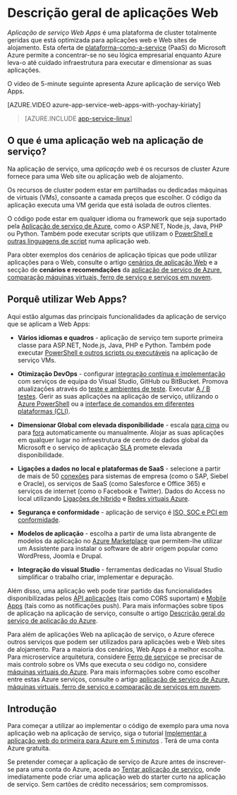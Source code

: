 <properties
    pageTitle="Descrição geral de aplicações Web | Microsoft Azure"
    description="Saiba como a aplicação de serviço de Azure ajuda-o a desenvolver e aplicações web do anfitrião"
    services="app-service\web"
    documentationCenter=""
    authors="cephalin"
    manager="erikre"
    editor=""/>

<tags
    ms.service="app-service-web"
    ms.workload="web"
    ms.tgt_pltfrm="na"
    ms.devlang="na"
    ms.topic="get-started-article"
    ms.date="10/28/2016"
    ms.author="cephalin"/>

# <a name="web-apps-overview"></a>Descrição geral de aplicações Web

*Aplicação de serviço Web Apps* é uma plataforma de cluster totalmente geridas que está optimizada para aplicações web e Web sites de alojamento. Esta oferta de [plataforma-como-a-service](https://en.wikipedia.org/wiki/Platform_as_a_service) (PaaS) do Microsoft Azure permite a concentrar-se no seu lógica empresarial enquanto Azure leva-o até cuidado infraestrutura para executar e dimensionar as suas aplicações.

O vídeo de 5-minute seguinte apresenta Azure aplicação de serviço Web Apps.

[AZURE.VIDEO azure-app-service-web-apps-with-yochay-kiriaty]

>[AZURE.INCLUDE [app-service-linux](../../includes/app-service-linux.md)]

## <a name="what-is-a-web-app-in-app-service"></a>O que é uma aplicação web na aplicação de serviço?

Na aplicação de serviço, uma *aplicação web* é os recursos de cluster Azure fornece para uma Web site ou aplicação web de alojamento.  

Os recursos de cluster podem estar em partilhadas ou dedicadas máquinas de virtuais (VMs), consoante a camada preços que escolher. O código da aplicação executa uma VM gerida que está isolada de outros clientes.

O código pode estar em qualquer idioma ou framework que seja suportado pela [Aplicação de serviço de Azure](../app-service/app-service-value-prop-what-is.md), como o ASP.NET, Node.js, Java, PHP ou Python. Também pode executar scripts que utilizam o [PowerShell e outras linguagens de script](web-sites-create-web-jobs.md#acceptablefiles) numa aplicação web.

Para obter exemplos dos cenários de aplicação típicas que pode utilizar aplicações para o Web, consulte o artigo [cenários de aplicação Web](https://azure.microsoft.com/documentation/scenarios/web-app/) e a secção de **cenários e recomendações** da [aplicação de serviço de Azure, comparação máquinas virtuais, ferro de serviço e serviços em nuvem](choose-web-site-cloud-service-vm.md#scenarios).

## <a name="why-use-web-apps"></a>Porquê utilizar Web Apps?

Aqui estão algumas das principais funcionalidades da aplicação de serviço que se aplicam a Web Apps:

- **Vários idiomas e quadros** - aplicação de serviço tem suporte primeira classe para ASP.NET, Node.js, Java, PHP e Python. Também pode executar [PowerShell e outros scripts ou executáveis](../app-service-web/web-sites-create-web-jobs.md) na aplicação de serviço VMs.

- **Otimização DevOps** - configurar [integração contínua e implementação](../app-service-web/app-service-continuous-deployment.md) com serviços de equipa do Visual Studio, GitHub ou BitBucket. Promova atualizações através do [teste e ambientes de teste](../app-service-web/web-sites-staged-publishing.md). Executar [A / B testes](../app-service-web/app-service-web-test-in-production-get-start.md). Gerir as suas aplicações na aplicação de serviço, utilizando o [Azure PowerShell](../powershell-install-configure.md) ou a [interface de comandos em diferentes plataformas (CLI)](../xplat-cli-install.md).

- **Dimensionar Global com elevada disponibilidade** - escala [para cima](../app-service-web/web-sites-scale.md) ou para [fora](../monitoring-and-diagnostics/insights-how-to-scale.md) automaticamente ou manualmente. Alojar as suas aplicações em qualquer lugar no infraestrutura de centro de dados global da Microsoft e o serviço de aplicação [SLA](https://azure.microsoft.com/support/legal/sla/app-service/) promete elevada disponibilidade.

- **Ligações a dados no local e plataformas de SaaS** - selecione a partir de mais de 50 [conexões](../connectors/apis-list.md) para sistemas de empresa (como o SAP, Siebel e Oracle), os serviços de SaaS (como Salesforce e Office 365) e serviços de internet (como o Facebook e Twitter). Dados do Access no local utilizando [Ligações de híbrido](../biztalk-services/integration-hybrid-connection-overview.md) e [Redes virtuais Azure](../app-service-web/web-sites-integrate-with-vnet.md).

- **Segurança e conformidade** - aplicação de serviço é [ISO, SOC e PCI em conformidade](https://www.microsoft.com/TrustCenter/).

- **Modelos de aplicação** - escolha a partir de uma lista abrangente de modelos da aplicação no [Azure Marketplace](https://azure.microsoft.com/marketplace/) que permitem-lhe utilizar um Assistente para instalar o software de abrir origem popular como WordPress, Joomla e Drupal.

- **Integração do visual Studio** - ferramentas dedicadas no Visual Studio simplificar o trabalho criar, implementar e depuração.

Além disso, uma aplicação web pode tirar partido das funcionalidades disponibilizadas pelos [API aplicações](../app-service-api/app-service-api-apps-why-best-platform.md) (tais como CORS suportam) e [Mobile Apps](../app-service-mobile/app-service-mobile-value-prop.md) (tais como as notificações push). Para mais informações sobre tipos de aplicação na aplicação de serviço, consulte o artigo [Descrição geral do serviço de aplicação do Azure](../app-service/app-service-value-prop-what-is.md).

Para além de aplicações Web na aplicação de serviço, o Azure oferece outros serviços que podem ser utilizados para aplicações web e Web sites de alojamento. Para a maioria dos cenários, Web Apps é a melhor escolha.  Para microservice arquitetura, considere [Ferro de serviço](https://azure.microsoft.com/documentation/services/service-fabric)e se precisar de mais controlo sobre os VMs que executa o seu código no, considere [máquinas virtuais do Azure](https://azure.microsoft.com/documentation/services/virtual-machines/). Para mais informações sobre como escolher entre estas Azure serviços, consulte o artigo [aplicação de serviço de Azure, máquinas virtuais, ferro de serviço e comparação de serviços em nuvem](choose-web-site-cloud-service-vm.md).

## <a name="getting-started"></a>Introdução

Para começar a utilizar ao implementar o código de exemplo para uma nova aplicação web na aplicação de serviço, siga o tutorial [Implementar a aplicação web do primeira para Azure em 5 minutos](app-service-web-get-started.md) . Terá de uma conta Azure gratuita.

Se pretender começar a aplicação de serviço de Azure antes de inscrever-se para uma conta do Azure, aceda ao [Tentar aplicação de serviço](http://go.microsoft.com/fwlink/?LinkId=523751), onde imediatamente pode criar uma aplicação web do starter curto na aplicação de serviço. Sem cartões de crédito necessários; sem compromissos.
